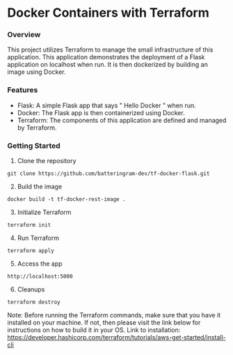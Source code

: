 # Docker Containers with Terraform

### Overview
This project utilizes Terraform to manage the small infrastructure of this application. This application demonstrates the deployment of a Flask application on localhost when run. It is then dockerized by building an image using Docker.

### Features
- Flask: A simple Flask app that says " Hello Docker " when run.
- Docker: The Flask app is then containerized using Docker.
- Terraform: The components of this application are defined and managed by Terraform.

### Getting Started
1. Clone the repository


 `git clone https://github.com/batteringram-dev/tf-docker-flask.git`


2. Build the image


 `docker build -t tf-docker-rest-image .`

3. Initialize Terraform
 
 `terraform init`


4. Run Terraform

 `terraform apply`


5. Access the app

 `http://localhost:5000`


6. Cleanups

 `terraform destroy`


Note: Before running the Terraform commands, make sure that you have it installed on your machine. If not, then please visit the link below for instructions on how to build it in your OS.
Link to installation: https://developer.hashicorp.com/terraform/tutorials/aws-get-started/install-cli
